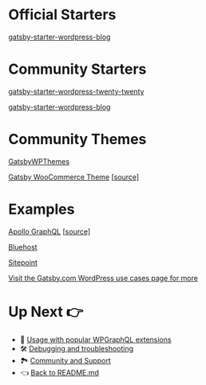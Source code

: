 # Official Starters

[gatsby-starter-wordpress-blog](https://github.com/gatsbyjs/gatsby-starter-wordpress-blog)

# Community Starters

[gatsby-starter-wordpress-twenty-twenty](https://github.com/henrikwirth/gatsby-starter-wordpress-twenty-twenty)

[gatsby-starter-wordpress-blog](https://github.com/zeevosec/gatsby-starter-wordpress-blog)

# Community Themes

[GatsbyWPThemes](https://gatsbywpthemes.com/)

[Gatsby WooCommerce Theme](https://gatsby-woocommerce-theme.netlify.app/) [[source]](https://github.com/imranhsayed/gatsby-woocommerce-themes)

# Examples

[Apollo GraphQL](https://github.com/apollographql/blog) [[source]](https://github.com/apollographql/blog)

[Bluehost](https://www.bluehost.com/blog/)

[Sitepoint](https://www.sitepoint.com/blog/)

[Visit the Gatsby.com WordPress use cases page for more](https://www.gatsbyjs.com/use-cases/wordpress)

# Up Next :point_right:

- :medal_sports: [Usage with popular WPGraphQL extensions](./usage-with-popular-wp-graphql-extensions.md)
- :hammer_and_wrench: [Debugging and troubleshooting](./debugging-and-troubleshooting.md)
- :national_park: [Community and Support](./community-and-support.md)
- :point_left: [Back to README.md](../README.md)
